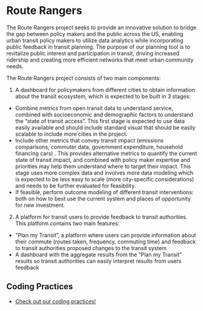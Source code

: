 # Route Rangers

The Route Rangers project seeks to provide an innovative solution to bridge the gap between policy makers and the public across the US, enabling urban transit policy makers to utilize data analytics while incorporating public feedback in transit planning. The purpose of our planning tool is to revitalize public interest and participation in transit, driving increased ridership and creating more efficient networks that meet urban community needs.

The Route Rangers project consists of two main components:

1. A dashboard for policymakers from different cities to obtain information about the transit ecosystem, which is expected to be built in 3 stages:
  - Combine metrics from open transit data to understand service, combined with socioeconomic and demographic factors to understand the “state of transit access”. This first stage is expected to use data easily available and should include standard visual that should be easily scalable to include more cities in the project.
  - Include other metrics that convey transit impact (emissions comparisons, commuter data, government expenditure, household financing cars) . This provides alternative metrics to quantify the current state of transit impact, and combined with policy maker expertise and priorities may help them understand where to target their impact. This stage uses more complex data and involves more data modeling which is expected to be less easy to scale (more city-specific considerations) and needs to be further evaluated for feasibility.
  - If feasible, perform outcome modeling of different transit interventions: both on how to best use the current system and places of opportunity for new investment.
    
2. A platform for transit users to provide feedback to transit authorities. This platform contains two main features:
  - “Plan my Transit”, a platform where users can provide information about their commute (routes taken, frequency, commuting time) and feedback to transit authorities proposed changes to the transit system
  - A dashboard with the aggregate results from the “Plan my Transit” results so transit authorities can easily interpret results from users feedback

## Coding Practices

- [Check out our coding practices!](./documentation/code-standards.md)
